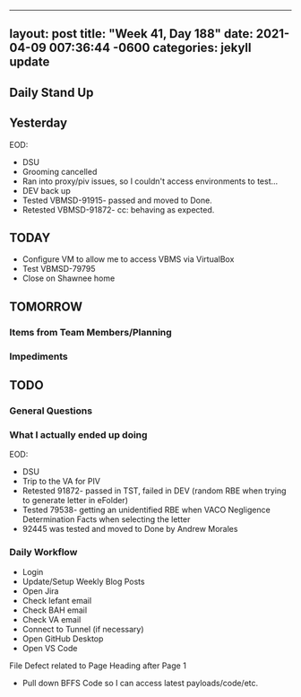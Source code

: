 
---
layout: post
title:  "Week 41, Day 188"
date:   2021-04-09 007:36:44 -0600
categories: jekyll update
---

## Daily Stand Up
## Yesterday
EOD: 
* DSU
* Grooming cancelled
* Ran into proxy/piv issues, so I couldn't access environments to test...
* DEV back up
* Tested VBMSD-91915- passed and moved to Done.
* Retested VBMSD-91872- cc: behaving as expected.

## TODAY
* Configure VM to allow me to access VBMS via VirtualBox
* Test VBMSD-79795
* Close on Shawnee home
## TOMORROW

### Items from Team Members/Planning

### Impediments

## TODO

### General Questions  

### What I actually ended up doing
EOD:
* DSU
* Trip to the VA for PIV
* Retested 91872- passed in TST, failed in DEV (random RBE when trying to generate letter in eFolder)
* Tested 79538- getting an unidentified RBE when VACO Negligence Determination Facts when selecting the letter
* 92445 was tested and moved to Done by Andrew Morales

### Daily Workflow
* Login
* Update/Setup Weekly Blog Posts
* Open Jira
* Check lefant email
* Check BAH email
* Check VA email
* Connect to Tunnel (if necessary)
* Open GitHub Desktop
* Open VS Code

File Defect related to Page Heading after Page 1
* Pull down BFFS Code so I can access latest payloads/code/etc.